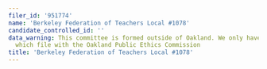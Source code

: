 ```yaml
---
filer_id: '951774'
name: 'Berkeley Federation of Teachers Local #1078'
candidate_controlled_id: ''
data_warning: This committee is formed outside of Oakland. We only have data on committees
  which file with the Oakland Public Ethics Commission
title: 'Berkeley Federation of Teachers Local #1078'
---
```

